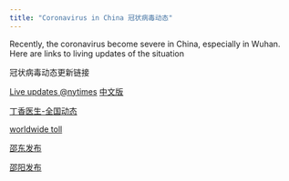 ```yaml
---
title: "Coronavirus in China 冠状病毒动态"
---
```

Recently, the coronavirus become severe in China, especially in Wuhan. Here are links to living updates of the situation

冠状病毒动态更新链接

[Live updates @nytimes](https://www.nytimes.com/2020/01/28/world/asia/china-coronavirus.html)
[中文版](https://cn.nytimes.com/morning-brief/20200128/wuhan-coronavirus-china/?action=click&module=RelatedLinks&pgtype=Article)

[丁香医生-全国动态](https://3g.dxy.cn/newh5/view/pneumonia?scene=2&clicktime=1579579384&enterid=1579579384&from=timeline&isappinstalled=0)

[worldwide toll](https://gisanddata.maps.arcgis.com/apps/opsdashboard/index.html#/bda7594740fd40299423467b48e9ecf6)

[邵东发布](https://mp.weixin.qq.com/s/FJcfgQQu7OVlqphe83KI0w)


[邵阳发布](https://mp.weixin.qq.com/s/1v1nxVceWZ64rdT7V4iD3g)